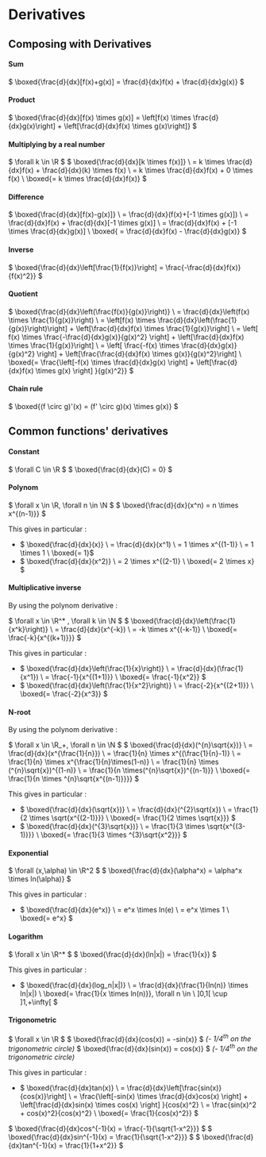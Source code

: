 # Derivatives

## Composing with Derivatives

#### Sum

$ \boxed{\frac{d}{dx}[f(x)+g(x)] = \frac{d}{dx}f(x) + \frac{d}{dx}g(x)} $

#### Product

$ \boxed{\frac{d}{dx}[f(x) \times g(x)] = \left[f(x) \times \frac{d}{dx}g(x)\right] + \left[\frac{d}{dx}f(x) \times g(x)\right]} $

#### Multiplying by a real number

$ \forall k \in \R $
$ \boxed{\frac{d}{dx}[k \times f(x)]}
\\ = k \times \frac{d}{dx}f(x) + \frac{d}{dx}(k) \times f(x)
\\ = k \times \frac{d}{dx}f(x) + 0 \times f(x)
\\ \boxed{= k \times \frac{d}{dx}f(x)} $

#### Difference

$ \boxed{\frac{d}{dx}[f(x)-g(x)]}
\\ = \frac{d}{dx}(f(x)+[-1 \times g(x)])
\\ = \frac{d}{dx}f(x) + \frac{d}{dx}[-1 \times g(x)]
\\ = \frac{d}{dx}f(x) + [-1 \times \frac{d}{dx}g(x)]
\\ \boxed{ = \frac{d}{dx}f(x) - \frac{d}{dx}g(x)} $

#### Inverse

$ \boxed{\frac{d}{dx}\left[\frac{1}{f(x)}\right] = \frac{-\frac{d}{dx}f(x)}{f(x)^2}} $

#### Quotient

$ \boxed{\frac{d}{dx}\left(\frac{f(x)}{g(x)}\right)}
\\ = \frac{d}{dx}\left(f(x) \times \frac{1}{g(x)}\right)
\\ = \left[f(x) \times \frac{d}{dx}\left(\frac{1}{g(x)}\right)\right] +  \left[\frac{d}{dx}f(x) \times \frac{1}{g(x)}\right]
\\ = \left[ f(x) \times \frac{-\frac{d}{dx}g(x)}{g(x)^2} \right] + \left[\frac{d}{dx}f(x) \times \frac{1}{g(x)}\right]
\\ = \left[ \frac{-f(x) \times \frac{d}{dx}g(x)}{g(x)^2} \right] + \left[\frac{\frac{d}{dx}f(x) \times g(x)}{g(x)^2}\right]
\\ \boxed{= \frac{\left[-f(x) \times \frac{d}{dx}g(x) \right] + \left[\frac{d}{dx}f(x) \times g(x) \right] }{g(x)^2}}
 $

#### Chain rule

$ \boxed{(f \circ g)'(x) = (f' \circ g)(x) \times g(x)} $

## Common functions' derivatives

#### Constant

$ \forall C \in \R $
$ \boxed{\frac{d}{dx}(C) = 0} $

#### Polynom

$ \forall x \in \R, \forall n \in \N $
$ \boxed{\frac{d}{dx}(x^n) = n \times x^{(n-1)}} $

This gives in particular :

* $ \boxed{\frac{d}{dx}(x)}
\\ = \frac{d}{dx}(x^1)
\\ = 1 \times x^{(1-1)}
\\ = 1 \times 1
\\ \boxed{= 1}$
* $ \boxed{\frac{d}{dx}(x^2)}
\\ = 2 \times x^{(2-1)}
\\ \boxed{= 2 \times x} $

#### Multiplicative inverse

By using the polynom derivative :

$ \forall x \in \R^* , \forall k \in \N $
$ \boxed{\frac{d}{dx}\left(\frac{1}{x^k}\right)}
\\ = \frac{d}{dx}(x^{-k})
\\ = -k \times x^{(-k-1)}
\\ \boxed{= \frac{-k}{x^{(k+1)}}} $

This gives in particular :

* $ \boxed{\frac{d}{dx}\left(\frac{1}{x}\right)}
\\ = \frac{d}{dx}(\frac{1}{x^1})
\\ = \frac{-1}{x^{(1+1)}}
\\ \boxed{= \frac{-1}{x^2}} $
* $ \boxed{\frac{d}{dx}\left(\frac{1}{x^2}\right)}
\\ = \frac{-2}{x^{(2+1)}}
\\ \boxed{= \frac{-2}{x^3}} $

#### N-root

By using the polynom derivative :

$ \forall x \in \R_+, \forall n \in \N $
$ \boxed{\frac{d}{dx}(^{n}\sqrt{x})}
\\ = \frac{d}{dx}(x^{\frac{1}{n}})
\\ = \frac{1}{n} \times x^{(\frac{1}{n}-1)}
\\ = \frac{1}{n} \times x^{\frac{1}{n}\times(1-n)}
\\ = \frac{1}{n} \times (^{n}\sqrt{x})^{(1-n)}
\\ = \frac{1}{n \times(^{n}\sqrt{x})^{(n-1)}}
\\ \boxed{= \frac{1}{n \times ^{n}\sqrt{x^{(n-1)}}}} $

This gives in particular :

* $ \boxed{\frac{d}{dx}(\sqrt{x})}
\\ = \frac{d}{dx}(^{2}\sqrt{x})
\\ = \frac{1}{2 \times \sqrt{x^{(2-1)}}}
\\ \boxed{= \frac{1}{2 \times \sqrt{x}}} $
* $ \boxed{\frac{d}{dx}(^{3}\sqrt{x})}
\\ = \frac{1}{3 \times \sqrt{x^{(3-1)}}}
\\ \boxed{= \frac{1}{3 \times ^{3}\sqrt{x^2}}} $

#### Exponential

$ \forall (x,\alpha) \in \R^2 $
$ \boxed{\frac{d}{dx}(\alpha^x) = \alpha^x \times ln(\alpha)} $

This gives in particular :

* $ \boxed{\frac{d}{dx}(e^x)}
\\ = e^x \times ln(e)
\\ = e^x \times 1
\\ \boxed{= e^x} $

#### Logarithm

$ \forall x \in \R^* $
$ \boxed{\frac{d}{dx}(ln|x|) = \frac{1}{x}} $

This gives in particular :

* $ \boxed{\frac{d}{dx}(log_n|x|)}
\\ = \frac{d}{dx}(\frac{1}{ln(n)} \times ln|x|)
\\ \boxed{= \frac{1}{x \times ln(n)}}, \forall n \in \  ]0,1[ \cup ]1,+\infty[ $

#### Trigonometric

$ \forall x \in \R $
$ \boxed{\frac{d}{dx}(cos(x)) = -sin(x)} $ *(- 1/4<sup>th</sup> on the trigonometric circle)*
$ \boxed{\frac{d}{dx}(sin(x)) = cos(x)} $ *(- 1/4<sup>th</sup> on the trigonometric circle)*

This gives in particular :

* $ \boxed{\frac{d}{dx}tan(x)}
\\ = \frac{d}{dx}\left[\frac{sin(x)}{cos(x)}\right]
\\ = \frac{\left[-sin(x) \times \frac{d}{dx}cos(x) \right] + \left[\frac{d}{dx}sin(x) \times cos(x) \right] }{cos(x)^2}
\\ = \frac{sin(x)^2 + cos(x)^2}{cos(x)^2}
\\ \boxed{= \frac{1}{cos(x)^2}} $

$ \boxed{\frac{d}{dx}cos^{-1}(x) = \frac{-1}{\sqrt{1-x^2}}} $
$ \boxed{\frac{d}{dx}sin^{-1}(x) = \frac{1}{\sqrt{1-x^2}}} $
$ \boxed{\frac{d}{dx}tan^{-1}(x) = \frac{1}{1+x^2}} $
